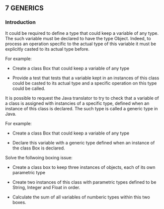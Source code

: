 ## 7 GENERICS

### Introduction

It could be required to define a type that could keep a variable of any type.
The such variable must be declared to have the type Object. Indeed, to process
an operation specific to the actual type of this variable it must be explicitly
casted to its actual type before.

For example:

- Create a class Box that could keep a variable of any type

- Provide a test that tests that a variable kept in an instances of this class could
  be casted to its actual type and a specific operation on this type could be
  called.

It is possible to request the Java translator to try to check that a
variable of a class is assigned with instancies of a specific type,
defined when an instance of this class is declared. The such type is
called a generic type in Java.

For example:

- Create a class Box that could keep a variable of any type

- Declare this variable with a generic type defined when an instance of the class
  Box is declared.

Solve the follwoing boxing issue:

- Create a class box to keep three instances of objects, each of its own parametric
  type

- Create two instances of this class with parametric types defined to be String,
  Integer and Float in order.

- Calculate the sum of all variables of numberic types within this two boxes.
